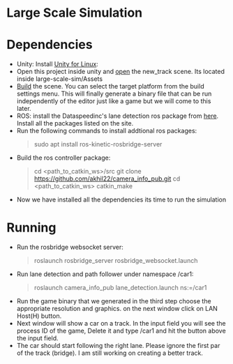 # Large Scale Simulation




# Dependencies

- Unity: Install [Unity for Linux](https://forum.unity.com/threads/unity-on-linux-release-notes-and-known-issues.350256/): 
- Open this project inside unity and [open](https://docs.unity3d.com/Manual/CreatingScenes.html) the new_track scene. Its located inside large-scale-sim/Assets
-  [Build](https://docs.unity3d.com/Manual/BuildSettings.html) the scene. You can select the target platform from the build settings menu. This will finally generate a binary file that can be run independently of the editor just like a game but we will come to this later. 
- ROS: install the Dataspeedinc's lane detection ros package from [here](https://bitbucket.org/DataspeedInc/dbw_mkz_simulation). Install all the packages listed on the site.
- Run the following commands to install addtional ros packages:
  > sudo apt install ros-kinetic-rosbridge-server
 - Build the ros controller package:
   > cd <path_to_catkin_ws>/src
   > git clone https://github.com/akhil22/camera_info_pub.git
   > cd <path_to_catkin_ws>
   > catkin_make 
 - Now we have installed all the dependencies its time to run the simulation 

# Running
- Run the rosbridge websocket server:
  > roslaunch rosbridge_server rosbridge_websocket.launch
 - Run lane detection and path follower under namespace /car1:
   > roslaunch camera_info_pub lane_detection.launch ns:=/car1
- Run the game binary that we generated in the third step choose the appropriate resolution and graphics. on the next window click on LAN Host(H) button.
- Next window will show a car on a track. In the input field you will see the process ID of the game, Delete it and type /car1 and hit the button above the input field.
- The car should start following the right lane. Please ignore the first par of the track (bridge). I am still working on creating a better track.  

